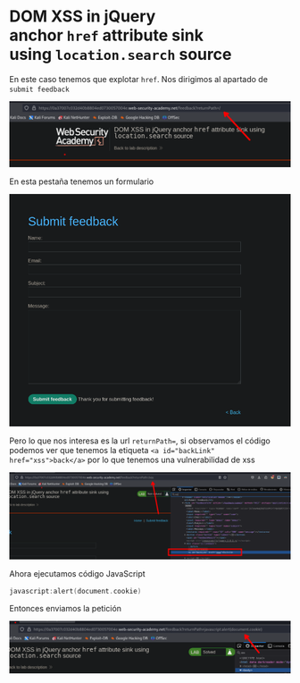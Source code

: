 
# DOM XSS in jQuery anchor `href` attribute sink using `location.search` source

En este caso tenemos que explotar `href`. Nos dirigimos al apartado de `submit feedback`

![20240806151348.png](20240806151348.png)

En esta pestaña tenemos un formulario

![20240806135133.png](20240806135133.png)

Pero lo que nos interesa es la url `returnPath=`, si observamos el código podemos ver que tenemos la etiqueta `<a id="backLink" href="xss">back</a>` por lo que tenemos una vulnerabilidad de xss

![20240806151451.png](20240806151451.png)

Ahora ejecutamos código JavaScript

```c
javascript:alert(document.cookie)
```

Entonces enviamos la petición

![20240806151616.png](20240806151616.png)

